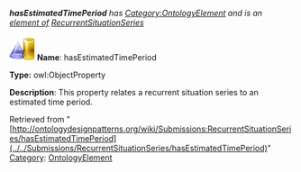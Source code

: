 ___hasEstimatedTimePeriod__ has [Category:OntologyElement](../../Category/OntologyElement "Category:OntologyElement") and is an [element of](../../Property/ElementOf "Property:ElementOf") [RecurrentSituationSeries](../../Submissions/RecurrentSituationSeries "Submissions:RecurrentSituationSeries")_


  




[![ObjectProperty](../../images/thumb/c/c3/ObjectProperty.gif/45px-ObjectProperty.gif)](../../Image/ObjectProperty.gif "ObjectProperty")
__Name__: hasEstimatedTimePeriod 


__Type:__ owl:ObjectProperty 


__Description__: This property relates a recurrent situation series to an estimated time period. 





Retrieved from "[http://ontologydesignpatterns.org/wiki/Submissions:RecurrentSituationSeries/hasEstimatedTimePeriod](../../Submissions/RecurrentSituationSeries/hasEstimatedTimePeriod)"
 [Category](http://ontologydesignpatterns.org/wiki/Special:Categories "Special:Categories"): [OntologyElement](../../Category/OntologyElement "Category:OntologyElement")
